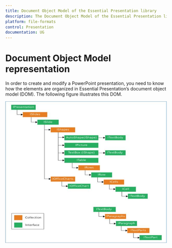 ```yaml
---
title: Document Object Model of the Essential Presentation library
description: The Document Object Model of the Essential Presentation library
platform: file-formats
control: Presentation
documentation: UG
---
```

# Document Object Model representation

In order to create and modify a PowerPoint presentation, you need to know how the elements are organized in Essential Presentation’s document object model (DOM). The following figure illustrates this DOM.

![](DocumentObjectModel_images/DocumentObjectModel_img1.jpeg)


